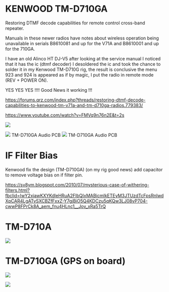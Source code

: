 # KENWOOD TM-D710GA
Restoring DTMF decode capabilities for remote control cross-band repeater.

Manuals in these newer radios have notes about wireless operation being unavailable in serials B8610081 and up for the V71A and B8610001 and up for the 710GA.


I have an old Alinco HT DJ-V5 after looking at the service manual I noticed that it has the ic (dtmf decoder) I desoldered the ic and took the chance to solder it in my Kenwood TM-D710G rig, the result is conclusive the menu 923 and 924 is appeared as if by magic, I put the radio in remote mode (REV + POWER ON).

YES YES YES !!!! Good News it working !!!

https://forums.qrz.com/index.php?threads/restoring-dtmf-decode-capabilities-to-kenwood-tm-v71a-and-tm-d710ga-radios.779383/

https://www.youtube.com/watch?v=FMVq9n76n2E&t=2s

![](DJV5.png)

![](AudioBoard.jpg)
TM-D710GA Audio PCB
![](AudioBoardIC.jpg)
TM-D710GA Audio PCB

# IF Filter Bias

Kenwood fix the design (TM-D710GA) (on my rig good news)
add capacitor to remove voltage bias on if filter pin.

https://sv8ym.blogspot.com/2010/07/mysterious-case-of-withering-filters.html?fbclid=IwY2xjawKXYKdleHRuA2FlbQIxMABicmlkETEyM3JTUzdTcFpsRnlwdXpCAR4LgATvSXCBZfFxxZ-Y7gjBiO5Q4KDCzu5qKQw3LJ08vP704-cwwP8FPrCk8A_aem_fnu4HLnc1__Jov_xRa5TrQ

# TM-D710A
![](BadFilter.png)

# TM-D710GA (GPS on board)
![](FilterFIX.png)


![](IF_Filter_fix.jpg)



